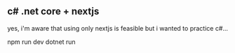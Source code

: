 ## c# .net core + nextjs

yes, i'm aware that using only nextjs is feasible but i wanted to practice c#...

npm run dev
dotnet run